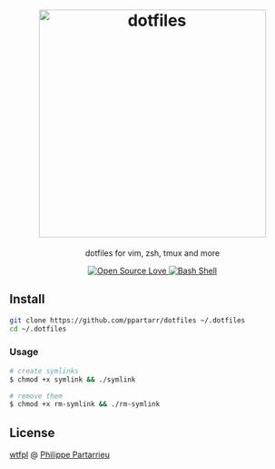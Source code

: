 <h1 align="center">
  <a target="_blank" href="https://dotfiles.github.io">
    <img src="https://dotfiles.github.io/images/dotfiles-logo.png" alt="dotfiles" width="400px">
  </a>
</h1>

<p align="center">
  dotfiles for vim, zsh, tmux and more
</p>

<div align="center">
  <a href="https://github.com/ellerbrock/open-source-badge/">
    <img alt="Open Source Love" src="https://badges.frapsoft.com/os/v1/open-source.svg?v=103" />
  </a>
  <a href="https://github.com/ellerbrock/open-source-badge/">
    <img alt="Bash Shell" src="https://badges.frapsoft.com/bash/v1/bash.png?v=103" />
  </a>
</div>

## Install
```bash
git clone https://github.com/ppartarr/dotfiles ~/.dotfiles
cd ~/.dotfiles
```

### Usage
```bash
# create symlinks
$ chmod +x symlink && ./symlink

# remove them
$ chmod +x rm-symlink && ./rm-symlink
```

## License
[wtfpl](https://github.com/ppartarr/dotfiles/blob/master/LICENSE) @ [Philippe Partarrieu](https://partarrieu.me)
